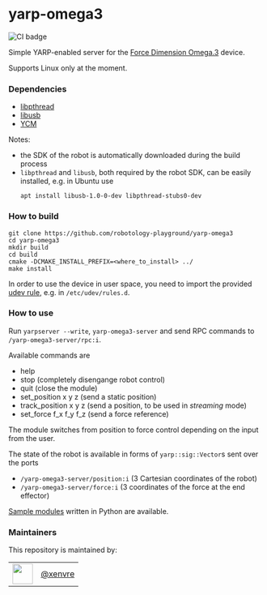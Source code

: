 yarp-omega3
======================

![CI badge](https://github.com/robotology-playground/yarp-omega3/workflows/C++%20CI%20Workflow/badge.svg)

Simple YARP-enabled server for the [Force Dimension Omega.3](https://www.forcedimension.com/products/omega) device.

Supports Linux only at the moment.

### Dependencies

- [libpthread](https://www.gnu.org/software/hurd/libpthread.html)
- [libusb](https://libusb.info/)
- [YCM](https://github.com/robotology/ycm)

Notes:
- the SDK of the robot is automatically downloaded during the build process
- `libpthread` and `libusb`, both required by the robot SDK, can be easily installed, e.g. in Ubuntu use
   ```
   apt install libusb-1.0-0-dev libpthread-stubs0-dev
   ```

### How to build

```
git clone https://github.com/robotology-playground/yarp-omega3
cd yarp-omega3
mkdir build
cd build
cmake -DCMAKE_INSTALL_PREFIX=<where_to_install> ../
make install
```

In order to use the device in user space, you need to import the provided [udev rule](config/99-omega3-libusb.rules), e.g. in `/etc/udev/rules.d`.

### How to use

Run `yarpserver --write`, `yarp-omega3-server` and send RPC commands to `/yarp-omega3-server/rpc:i`.

Available commands are
- help
- stop (completely disengange robot control)
- quit (close the module)
- set_position x y z (send a static position)
- track_position x y z (send a position, to be used in _streaming_ mode)
- set_force f_x f_y f_z (send a force reference)

The module switches from position to force control depending on the input from the user.

The state of the robot is available in forms of `yarp::sig::Vector`s sent over the ports
- `/yarp-omega3-server/position:i` (3 Cartesian coordinates of the robot)
- `/yarp-omega3-server/force:i` (3 coordinates of the force at the end effector)

[Sample modules](src/samples/python) written in Python are available.

### Maintainers

This repository is maintained by:

| | |
|:---:|:---:|
| [<img src="https://github.com/xenvre.png" width="40">](https://github.com/xenvre) | [@xenvre](https://github.com/xenvre) |
